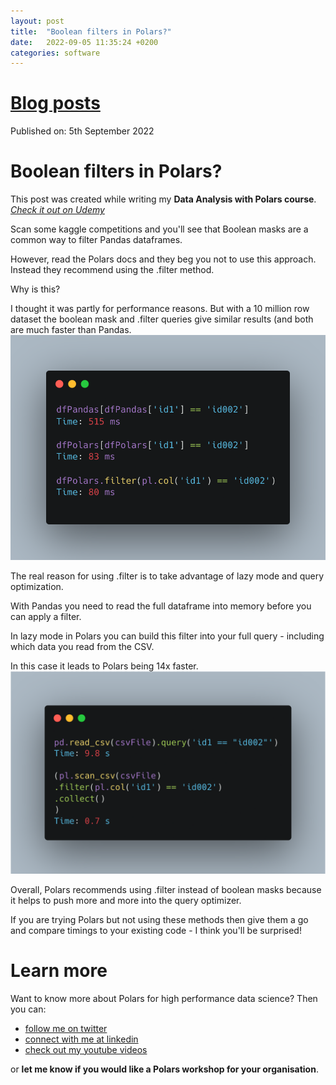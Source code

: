 ```yaml
---
layout: post
title:  "Boolean filters in Polars?"
date:   2022-09-05 11:35:24 +0200
categories: software
---
```

# [Blog posts](/blog/blog_index.html)
Published on: 5th September 2022

# Boolean filters in Polars?
This post was created while writing my **Data Analysis with Polars course**. 
[*Check it out on Udemy*](https://www.udemy.com/course/data-analysis-with-polars/?referralCode=A29DCDA40D369080C05A)


Scan some kaggle competitions and you'll see that Boolean masks are a common way to filter Pandas dataframes.

However, read the Polars docs and they beg you not to use this approach. Instead they recommend using the .filter method.

Why is this?

I thought it was partly for performance reasons. But with a 10 million row dataset the boolean mask and .filter queries give similar results (and both are much faster than Pandas.
![Comparing performance of boolean masks and filter queries.](/img/boolean_vs_filter.png)

The real reason for using .filter is to take advantage of lazy mode and query optimization.

With Pandas you need to read the full dataframe into memory before you can apply a filter.

In lazy mode in Polars you can build this filter into your full query - including which data you read from the CSV.

In this case it leads to Polars being 14x faster.
![Comparing performance of boolean masks and filter queries.](/img/boolean_vs_filter_query.png)

Overall, Polars recommends using .filter instead of boolean masks because it helps to push more and more into the query optimizer.

If you are trying Polars but not using these methods then give them a go and compare timings to your existing code - I think you'll be surprised!

# Learn more
Want to know more about Polars for high performance data science? Then you can:
- [follow me on twitter](https://twitter.com/braaannigan)
- [connect with me at linkedin](https://www.linkedin.com/in/liam-brannigan-9080b214a/)
- [check out my youtube videos](https://www.youtube.com/watch?v=nGritAo-71o)

or **let me know if you would like a Polars workshop for your organisation**.
